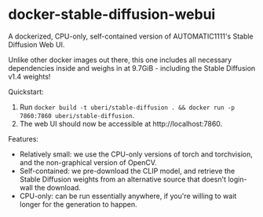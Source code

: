 docker-stable-diffusion-webui
=============================

A dockerized, CPU-only, self-contained version of AUTOMATIC1111's Stable Diffusion Web UI.

Unlike other docker images out there, this one includes all necessary dependencies inside and weighs in at 9.7GiB - including the Stable Diffusion v1.4 weights!

Quickstart:

1. Run `docker build -t uberi/stable-diffusion . && docker run -p 7860:7860 uberi/stable-diffusion`.
2. The web UI should now be accessible at http://localhost:7860.

Features:

* Relatively small: we use the CPU-only versions of torch and torchvision, and the non-graphical version of OpenCV.
* Self-contained: we pre-download the CLIP model, and retrieve the Stable Diffusion weights from an alternative source that doesn't login-wall the download.
* CPU-only: can be run essentially anywhere, if you're willing to wait longer for the generation to happen.

